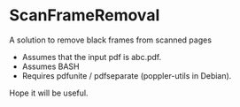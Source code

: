 # ScanFrameRemoval
A solution to remove black frames from scanned pages

- Assumes that the input pdf is abc.pdf. 
- Assumes BASH
- Requires pdfunite / pdfseparate (poppler-utils in Debian).

Hope it will be useful.
